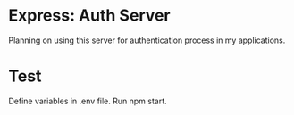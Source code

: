 # Express: Auth Server
Planning on using this server for authentication process in my applications.

# Test
Define variables in .env file.
Run npm start.

